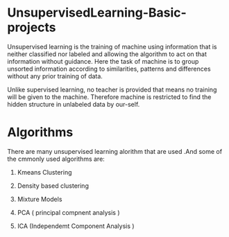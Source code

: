 # UnsupervisedLearning-Basic-projects

Unsupervised learning is the training of machine using information that is neither classified nor labeled and allowing the algorithm to act on that information without guidance. Here the task of machine is to group unsorted information according to similarities, patterns and differences without any prior training of data.

Unlike supervised learning, no teacher is provided that means no training will be given to the machine. Therefore machine is restricted to find the hidden structure in unlabeled data by our-self.

# Algorithms

There are many unsupervised learning alorithm that are used .And some of the cmmonly used algorithms are:

1. Kmeans Clustering

2. Density based clustering

3. Mixture Models

4. PCA ( principal compnent analysis )

5. ICA (Independemt Component Analysis )
